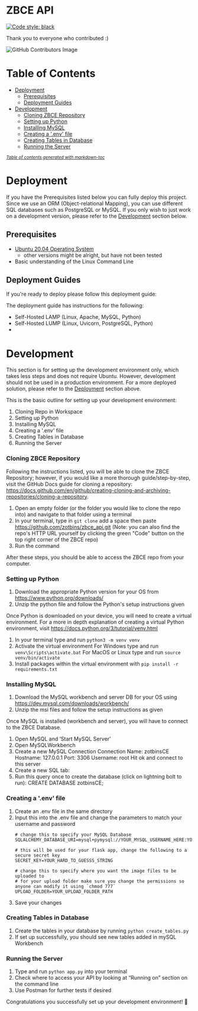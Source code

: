 # ZBCE API

[![Code style: black](https://img.shields.io/badge/code%20style-black-000000.svg)](https://github.com/psf/black)

Thank you to everyone who contributed :)

![GitHub Contributors Image](https://contrib.rocks/image?repo=zotbins/zbce_api)


# Table of Contents
- [Deployment](#deployment)
  * [Prerequisites](#prerequisites)
  * [Deployment Guides](#deployment-guides)
- [Development](#development)
    + [Cloning ZBCE Repository](#cloning-zbce-repository)
    + [Setting up Python](#setting-up-python)
    + [Installing MySQL](#installing-mysql)
    + [Creating a '.env' file](#creating-a--env--file)
    + [Creating Tables in Database](#creating-tables-in-database)
    + [Running the Server](#running-the-server)

<small><i><a href='http://ecotrust-canada.github.io/markdown-toc/'>Table of contents generated with markdown-toc</a></i></small>

# Deployment
If you have the Prerequisites listed below you can fully deploy this project. Since we use an ORM (Object-relational Mapping), you can use different SQL databases such as PostgreSQL or MySQL. If you only wish to just work on a development version, please refer to the [Development](#development) section below.

## Prerequisites
- [Ubuntu 20.04 Operating System](https://ubuntu.com/)
    - other versions might be alright, but have not been tested
- Basic understanding of the Linux Command Line

## Deployment Guides

If you're ready to deploy please follow this deployment guide:

The deployment guide has instructions for the following:

- Self-Hosted LAMP (Linux, Apache, MySQL, Python)
- Self-Hosted LUMP (Linux, Uvicorn, PostgreSQL, Python)
-

# Development
This section is for setting up the development environment only, which takes less steps and does not require Ubuntu. However, development should not be used in a production environment. For a more deployed solution, please refer to the [Deployment](#deployment) section above.  

This is the basic outline for setting up your development environment:
1. Cloning Repo in Workspace
2. Setting up Python
3. Installing MySQL
4. Creating a '.env' file
5. Creating Tables in Database
6. Running the Server

### Cloning ZBCE Repository
Following the instructions listed, you will be able to clone the ZBCE Repository; however, if you would like a more thorough guide/step-by-step, visit the GitHub Docs guide for cloning a repository: https://docs.github.com/en/github/creating-cloning-and-archiving-repositories/cloning-a-repository.

1. Open an empty folder (or the folder you would like to clone the repo into) and navigate to that folder using a terminal
2. In your terminal, type in `git clone` add a space then paste https://github.com/zotbins/zbce_api.git (Note: you can also find the repo's HTTP URL yourself by clicking the green "Code" button on the top right corner of the ZBCE repo)
3. Run the command

After these steps, you should be able to access the ZBCE repo from your computer.

### Setting up Python
1. Download the appropriate Python version for your OS from https://www.python.org/downloads/
2. Unzip the python file and follow the Python's setup instructions given

Once Python is downloaded on your device, you will need to create a virtual environment. For a more in depth explanation of creating a virtual Python environment, visit https://docs.python.org/3/tutorial/venv.html

1. In your terminal type and run `python3 -m venv venv`
2. Activate the virtual environment
   For Windows type and run `venv\Scripts\activate.bat`
   For MacOS or Linux type and run `source venv/bin/activate`
3. Install packages within the virtual environment with `pip install -r requirements.txt`

### Installing MySQL
1. Download the MySQL workbench and server DB for your OS using https://dev.mysql.com/downloads/workbench/
2. Unzip the msi files and follow the setup instructions as given

Once MySQL is installed (workbench and server), you will have to connect to the ZBCE Database.
1. Open MySQL and ‘Start MySQL Server’
2. Open MySQLWorkbench
3. Create a new MySQL Connection
   Connection Name: zotbinsCE
   Hostname: 127.0.0.1
   Port: 3306
   Username: root
   Hit ok and connect to this server
4. Create a new SQL tab:
5. Run this query once to create the database (click on lightning bolt to run):
   CREATE DATABASE zotbinsCE;

### Creating a '.env' file
1. Create an .env file in the same directory
2. Input this into the .env file and change the parameters to match your username and password
    ```
    # change this to specify your MySQL Database
    SQLALCHEMY_DATABASE_URI=mysql+pymysql://YOUR_MYSQL_USERNAME_HERE:YOUR_MYSQL_PASSWORD_HERE@localhost/zotbinsCE

    # this will be used for your flask app, change the following to a secure secret key
    SECRET_KEY=YOUR_HARD_TO_GUESSS_STRING

    # change this to specify where you want the image files to be uploaded to
    # for your upload folder make sure you change the permissions so anyone can modify it using `chmod 777`
    UPLOAD_FOLDER=YOUR_UPLOAD_FOLDER_PATH
    ```
3. Save your changes

### Creating Tables in Database
1. Create the tables in your database by running `python create_tables.py`
2. If set up successfully, you should see new tables added in mySQL Workbench

### Running the Server
1. Type and run `python app.py` into your terminal
2. Check where to access your API by looking at “Running on” section on the command line
3. Use Postman for further tests if desired

Congratulations you successfully set up your development environment! 🥳
